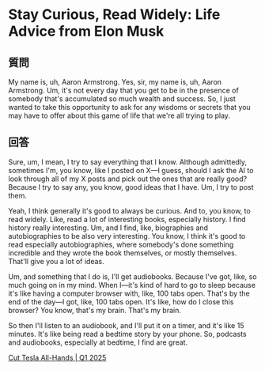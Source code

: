 # Stay Curious, Read Widely: Life Advice from Elon Musk

## 質問

My name is, uh, Aaron Armstrong. 
Yes, sir, my name is, uh, Aaron Armstrong.
Um, it's not every day that you get to be in the presence of somebody that's accumulated so much wealth and success.
So, I just wanted to take this opportunity to ask for any wisdoms or secrets that you may have to offer about this game of life that we're all trying to play.

## 回答

Sure, um, I mean,
I try to say everything that I know.
Although admittedly,
sometimes I'm, you know, like I posted on X—I guess,
should I ask the AI to look through all of my X posts and pick out the ones that are really good?
Because I try to say any, you know, good ideas that I have.
Um, I try to post them.

Yeah, I think generally it's good to always be curious.
And to, you know, to read widely.
Like, read a lot of interesting books, especially history.
I find history really interesting.
Um, and I find, like, biographies and autobiographies to be also very interesting.
You know, I think it's good to read especially autobiographies, where somebody's done something incredible and they wrote the book themselves, or mostly themselves.
That'll give you a lot of ideas.

Um, and something that I do is, I'll get audiobooks.
Because I've got, like, so much going on in my mind.
When I—it's kind of hard to go to sleep because it's like having a computer browser with, like, 100 tabs open.
That's by the end of the day—I got, like, 100 tabs open.
It's like, how do I close this browser?
You know, that's my brain. 
That's my brain.

So then I'll listen to an audiobook,
and I'll put it on a timer, and it's like 15 minutes.
It's like being read a bedtime story by your phone.
So, podcasts and audiobooks, especially at bedtime, I find are great.

[Cut Tesla All-Hands | Q1 2025](https://youtu.be/lIhPpmeSiGY?si=eA3TYvoRKC6MRlJ-) 